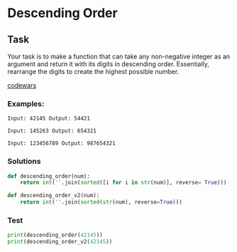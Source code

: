 # Descending Order
## Task

Your task is to make a function that can take any non-negative integer as an argument and return it with its digits in descending order. Essentially, rearrange the digits to create the highest possible number.

[codewars](https://www.codewars.com/kata/5467e4d82edf8bbf40000155)
### Examples:
```
Input: 42145 Output: 54421

Input: 145263 Output: 654321

Input: 123456789 Output: 987654321
```

### Solutions
```python
def descending_order(num):
    return int(''.join(sorted([i for i in str(num)], reverse= True)))

def descending_order_v2(num):
    return int(''.join(sorted(str(num), reverse=True)))
```

### Test
```python
print(descending_order(42145))
print(descending_order_v2(42145))
```
